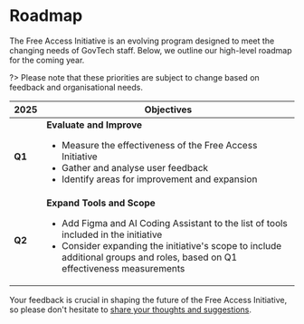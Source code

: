 # Roadmap

The Free Access Initiative is an evolving program designed to meet the changing needs of GovTech staff. Below, we outline our high-level roadmap for the coming year. 

?> Please note that these priorities are subject to change based on feedback and organisational needs.

| 2025 | Objectives |
|---------|-------------------------------|
| **Q1** | **Evaluate and Improve**<ul><li>Measure the effectiveness of the Free Access Initiative</li><li>Gather and analyse user feedback</li><li>Identify areas for improvement and expansion</li></ul> |
| **Q2** | **Expand Tools and Scope**<ul><li>Add Figma and AI Coding Assistant to the list of tools included in the initiative</li><li>Consider expanding the initiative's scope to include additional groups and roles, based on Q1 effectiveness measurements</li></ul> |

Your feedback is crucial in shaping the future of the Free Access Initiative, so please don't hesitate to [share your thoughts and suggestions](/support.md). 